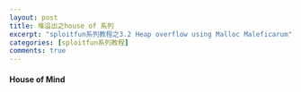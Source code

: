 ```yaml
---
layout: post
title: 堆溢出之house of 系列
excerpt: "sploitfun系列教程之3.2 Heap overflow using Malloc Maleficarum"
categories: [sploitfun系列教程]
comments: true
---
```


#### House of Mind